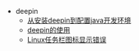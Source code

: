- deepin
  - [从安装deepin到配置java开发环境](others/deepin/001.md)
  - [deepin的使用](others/deepin/deepin的使用.md)
  - [Linux任务栏图标显示错误](others/deepin/dock-icon-error.md)

